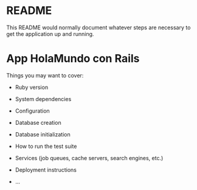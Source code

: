 # README

This README would normally document whatever steps are necessary to get the
application up and running.
# App HolaMundo con Rails


Things you may want to cover:

* Ruby version

* System dependencies

* Configuration

* Database creation

* Database initialization

* How to run the test suite

* Services (job queues, cache servers, search engines, etc.)

* Deployment instructions

* ...
